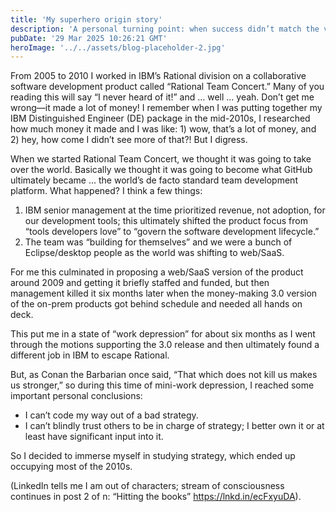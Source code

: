 ```yaml
---
title: 'My superhero origin story'
description: 'A personal turning point: when success didn’t match the vision, I turned to strategy to shape the future, not just build it.'
pubDate: '29 Mar 2025 10:26:21 GMT'
heroImage: '../../assets/blog-placeholder-2.jpg'
---
```


From 2005 to 2010 I worked in IBM’s Rational division on a collaborative software development product called “Rational Team Concert.” Many of you reading this will say “I never heard of it!” and … well … yeah. Don’t get me wrong—it made a lot of money! I remember when I was putting together my IBM Distinguished Engineer (DE) package in the mid-2010s, I researched how much money it made and I was like: 1) wow, that’s a lot of money, and 2) hey, how come I didn’t see more of that?! But I digress.

When we started Rational Team Concert, we thought it was going to take over the world. Basically we thought it was going to become what GitHub ultimately became … the world’s de facto standard team development platform. What happened? I think a few things:

1. IBM senior management at the time prioritized revenue, not adoption, for our development tools; this ultimately shifted the product focus from “tools developers love” to “govern the software development lifecycle.”
2. The team was “building for themselves” and we were a bunch of Eclipse/desktop people as the world was shifting to web/SaaS.

For me this culminated in proposing a web/SaaS version of the product around 2009 and getting it briefly staffed and funded, but then management killed it six months later when the money-making 3.0 version of the on-prem products got behind schedule and needed all hands on deck.

This put me in a state of “work depression” for about six months as I went through the motions supporting the 3.0 release and then ultimately found a different job in IBM to escape Rational.

But, as Conan the Barbarian once said, “That which does not kill us makes us stronger,” so during this time of mini-work depression, I reached some important personal conclusions:

- I can’t code my way out of a bad strategy.
- I can’t blindly trust others to be in charge of strategy; I better own it or at least have significant input into it.

So I decided to immerse myself in studying strategy, which ended up occupying most of the 2010s.

(LinkedIn tells me I am out of characters; stream of consciousness continues in post 2 of n: “Hitting the books” https://lnkd.in/ecFxyuDA).
